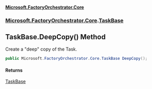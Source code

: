 #### [Microsoft.FactoryOrchestrator.Core](./Microsoft-FactoryOrchestrator-Core.md 'Microsoft.FactoryOrchestrator.Core')
### [Microsoft.FactoryOrchestrator.Core](./Microsoft-FactoryOrchestrator-Core.md 'Microsoft.FactoryOrchestrator.Core').[TaskBase](./Microsoft-FactoryOrchestrator-Core-TaskBase.md 'Microsoft.FactoryOrchestrator.Core.TaskBase')
## TaskBase.DeepCopy() Method
Create a "deep" copy of the Task.  
```csharp
public Microsoft.FactoryOrchestrator.Core.TaskBase DeepCopy();
```
#### Returns
[TaskBase](./Microsoft-FactoryOrchestrator-Core-TaskBase.md 'Microsoft.FactoryOrchestrator.Core.TaskBase')  
  
